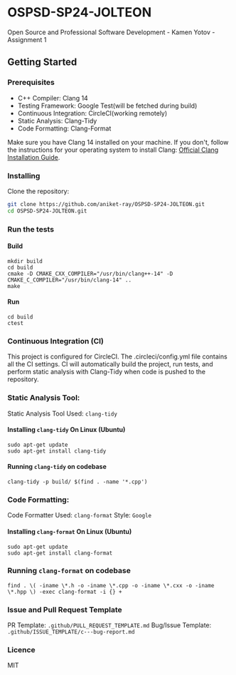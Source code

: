 # OSPSD-SP24-JOLTEON
Open Source and Professional Software Development - Kamen Yotov - Assignment 1


## Getting Started

### Prerequisites

- C++ Compiler: Clang 14
- Testing Framework: Google Test(will be fetched during build)
- Continuous Integration: CircleCI(working remotely)
- Static Analysis: Clang-Tidy
- Code Formatting: Clang-Format

Make sure you have Clang 14 installed on your machine. If you don't, follow the instructions for your operating system to install Clang: [Official Clang Installation Guide](https://clang.llvm.org/get_started.html).

### Installing

Clone the repository:

```bash
git clone https://github.com/aniket-ray/OSPSD-SP24-JOLTEON.git
cd OSPSD-SP24-JOLTEON.git
```
### Run the tests
#### Build
```shell
mkdir build
cd build
cmake -D CMAKE_CXX_COMPILER="/usr/bin/clang++-14" -D CMAKE_C_COMPILER="/usr/bin/clang-14" ..
make
```
#### Run
```shell
cd build
ctest
```
### Continuous Integration (CI)
This project is configured for CircleCI. The .circleci/config.yml file contains all the CI settings. CI will automatically build the project, run tests, and perform static analysis with Clang-Tidy when code is pushed to the repository.


### Static Analysis Tool:

Static Analysis Tool Used: `clang-tidy`

#### Installing `clang-tidy` On Linux (Ubuntu)
```shell
sudo apt-get update
sudo apt-get install clang-tidy
```

#### Running `clang-tidy` on codebase

```shell
clang-tidy -p build/ $(find . -name '*.cpp')
```

### Code Formatting: 
Code Formatter Used: `clang-format`
Style: `Google`

#### Installing `clang-format` On Linux (Ubuntu)

```shell
sudo apt-get update
sudo apt-get install clang-format
```

### Running `clang-format` on codebase

```shell
find . \( -iname \*.h -o -iname \*.cpp -o -iname \*.cxx -o -iname \*.hpp \) -exec clang-format -i {} +
```

### Issue and Pull Request Template

PR Template: `.github/PULL_REQUEST_TEMPLATE.md`
Bug/Issue Template: `.github/ISSUE_TEMPLATE/c---bug-report.md`

### Licence
MIT
